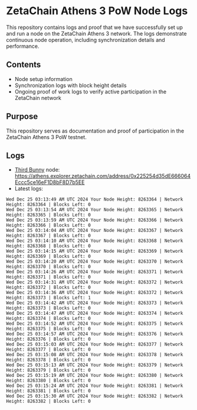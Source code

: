 # ZetaChain Athens 3 PoW Node Logs
This repository contains logs and proof that we have successfully set up and run a node on the ZetaChain Athens 3 network. The logs demonstrate continuous node operation, including synchronization details and performance.

## Contents
- Node setup information
- Synchronization logs with block height details
- Ongoing proof of work logs to verify active participation in the ZetaChain network

## Purpose
This repository serves as documentation and proof of participation in the ZetaChain Athens 3 PoW testnet.

## Logs

- [Third Bunny](https://thirdbunny.xyz/) node: https://athens.explorer.zetachain.com/address/0x225254d35dE666064Eccc5ce16eF1D8bF8D7b5EE
- Latest logs:
```
Wed Dec 25 03:13:49 AM UTC 2024 Your Node Height: 8263364 | Network Height: 8263364 | Blocks Left: 0
Wed Dec 25 03:13:54 AM UTC 2024 Your Node Height: 8263365 | Network Height: 8263365 | Blocks Left: 0
Wed Dec 25 03:13:59 AM UTC 2024 Your Node Height: 8263366 | Network Height: 8263366 | Blocks Left: 0
Wed Dec 25 03:14:04 AM UTC 2024 Your Node Height: 8263367 | Network Height: 8263367 | Blocks Left: 0
Wed Dec 25 03:14:10 AM UTC 2024 Your Node Height: 8263368 | Network Height: 8263368 | Blocks Left: 0
Wed Dec 25 03:14:15 AM UTC 2024 Your Node Height: 8263369 | Network Height: 8263369 | Blocks Left: 0
Wed Dec 25 03:14:20 AM UTC 2024 Your Node Height: 8263370 | Network Height: 8263370 | Blocks Left: 0
Wed Dec 25 03:14:26 AM UTC 2024 Your Node Height: 8263371 | Network Height: 8263371 | Blocks Left: 0
Wed Dec 25 03:14:31 AM UTC 2024 Your Node Height: 8263372 | Network Height: 8263372 | Blocks Left: 0
Wed Dec 25 03:14:36 AM UTC 2024 Your Node Height: 8263372 | Network Height: 8263373 | Blocks Left: 1
Wed Dec 25 03:14:42 AM UTC 2024 Your Node Height: 8263373 | Network Height: 8263373 | Blocks Left: 0
Wed Dec 25 03:14:47 AM UTC 2024 Your Node Height: 8263374 | Network Height: 8263374 | Blocks Left: 0
Wed Dec 25 03:14:52 AM UTC 2024 Your Node Height: 8263375 | Network Height: 8263375 | Blocks Left: 0
Wed Dec 25 03:14:57 AM UTC 2024 Your Node Height: 8263376 | Network Height: 8263376 | Blocks Left: 0
Wed Dec 25 03:15:03 AM UTC 2024 Your Node Height: 8263377 | Network Height: 8263377 | Blocks Left: 0
Wed Dec 25 03:15:08 AM UTC 2024 Your Node Height: 8263378 | Network Height: 8263378 | Blocks Left: 0
Wed Dec 25 03:15:13 AM UTC 2024 Your Node Height: 8263379 | Network Height: 8263379 | Blocks Left: 0
Wed Dec 25 03:15:19 AM UTC 2024 Your Node Height: 8263380 | Network Height: 8263380 | Blocks Left: 0
Wed Dec 25 03:15:24 AM UTC 2024 Your Node Height: 8263381 | Network Height: 8263381 | Blocks Left: 0
Wed Dec 25 03:15:30 AM UTC 2024 Your Node Height: 8263382 | Network Height: 8263382 | Blocks Left: 0
```
